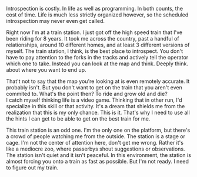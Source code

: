 Introspection is costly. In life as well as programming. In both counts, the
cost of time. Life is much less strictly organized however, so the scheduled
introspection may never even get called.

Right now I'm at a train station. I just got off the high speed train that I've
been riding for 8 years. It took me across the country, past a handful of
relationships, around 10 different homes, and at least 3 different versions of
myself. The train station, I think, is the best place to introspect. You don't
have to pay attention to the forks in the tracks and actively tell the operator
which one to take. Instead you can look at the map and think. Deeply think.
about where you want to end up. 

That't not to say that the map you're looking at is even remotely accurate. It
probably isn't. But you don't want to get on the train that you aren't even
commited to. What's the point then? To ride and grow old and die?  
I catch myself thinking life is a video game. Thinking that in other run, I'd
specialize in this skill or that activity. It's a dream that shields me from the
realization that this is my only chance. This is it. That's why I need to use
all the hints I can get to be able to get on the best train for me.

This train station is an odd one. I'm the only one on the platform, but there's
a crowd of people watching me from the outside. The station is a stage or cage.
I'm not the center of attention here, don't get me wrong. Rather it's like a
mediocre zoo, where passerbys shout suggestions or observations. The station
isn't quiet and it isn't peaceful. In this environment, the station is almost
forcing you onto a train as fast as possible. But I'm not ready. I need to
figure out my train.
